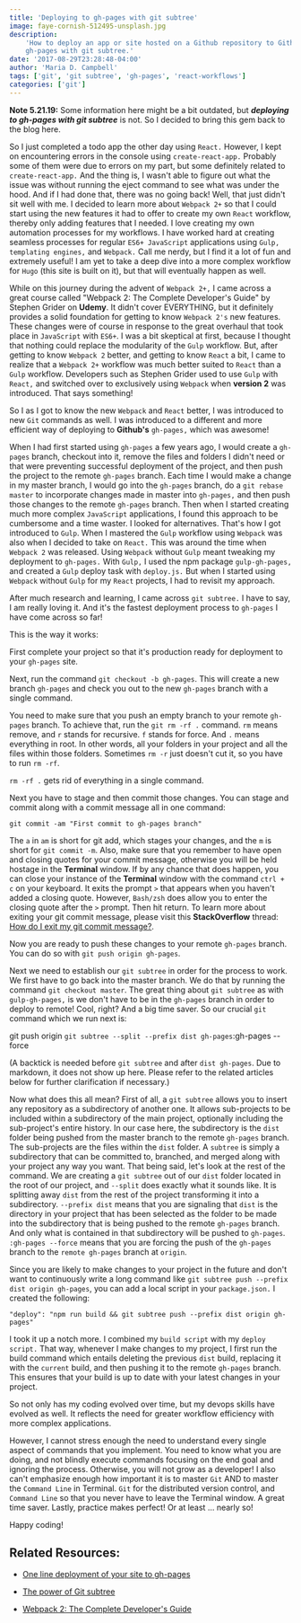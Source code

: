 ```yaml
---
title: 'Deploying to gh-pages with git subtree'
image: faye-cornish-512495-unsplash.jpg
description:
    'How to deploy an app or site hosted on a Github repository to Github
    gh-pages with git subtree.'
date: '2017-08-29T23:28:48-04:00'
author: 'Maria D. Campbell'
tags: ['git', 'git subtree', 'gh-pages', 'react-workflows']
categories: ['git']
---
```


**Note 5.21.19:** Some information here might be a bit outdated, but
**_deploying to gh-pages with git subtree_** is not. So I decided to bring this
gem back to the blog here.

So I just completed a todo app the other day using `React.` However, I kept on
encountering errors in the console using `create-react-app.` Probably some of
them were due to errors on my part, but some definitely related to
`create-react-app.` And the thing is, I wasn't able to figure out what the issue
was without running the eject command to see what was under the hood. And if I
had done that, there was no going back! Well, that just didn't sit well with me.
I decided to learn more about `Webpack 2+` so that I could start using the new
features it had to offer to create my own `React` workflow, thereby only adding
features that I needed. I love creating my own automation processes for my
workflows. I have worked hard at creating seamless processes for regular
`ES6+ JavaScript` applications using `Gulp, templating engines,` and `Webpack.`
Call me nerdy, but I find it a lot of fun and extremely useful! I am yet to take
a deep dive into a more complex workflow for `Hugo` (this site is built on it),
but that will eventually happen as well.

While on this journey during the advent of `Webpack 2+,` I came across a great
course called "Webpack 2: The Complete Developer's Guide" by Stephen Grider on
**Udemy**. It didn't cover EVERYTHING, but it definitely provides a solid
foundation for getting to know `Webpack 2's` new features. These changes were of
course in response to the great overhaul that took place in `JavaScript` with
`ES6+`. I was a bit skeptical at first, because I thought that nothing could
replace the modularity of the `Gulp` workflow. But, after getting to know
`Webpack 2` better, and getting to know `React` a bit, I came to realize that a
`Webpack 2+` workflow was much better suited to `React` than a `Gulp` workflow.
Developers such as Stephen Grider used to use `Gulp` with `React,` and switched
over to exclusively using `Webpack` when **version 2** was introduced. That says
something!

So I as I got to know the new `Webpack` and `React` better, I was introduced to
new `Git` commands as well. I was introduced to a different and more efficient
way of deploying to **Github's** `gh-pages,` which was awesome!

When I had first started using `gh-pages` a few years ago, I would create a
`gh-pages` branch, checkout into it, remove the files and folders I didn't need
or that were preventing successful deployment of the project, and then push the
project to the remote `gh-pages` branch. Each time I would make a change in my
master branch, I would go into the `gh-pages` branch, do a `git rebase master`
to incorporate changes made in master into `gh-pages,` and then push those
changes to the remote `gh-pages` branch. Then when I started creating much more
complex `JavaScript` applications, I found this approach to be cumbersome and a
time waster. I looked for alternatives. That's how I got introduced to `Gulp`.
When I mastered the `Gulp` workflow using `Webpack` was also when I decided to
take on `React.` This was around the time when `Webpack 2` was released. Using
`Webpack` without `Gulp` meant tweaking my deployment to `gh-pages.` With
`Gulp,` I used the npm package `gulp-gh-pages,` and created a `Gulp` deploy task
with `deploy.js.` But when I started using `Webpack` without `Gulp` for my
`React` projects, I had to revisit my approach.

After much research and learning, I came across `git subtree.` I have to say, I
am really loving it. And it's the fastest deployment process to `gh-pages` I
have come across so far!

This is the way it works:

First complete your project so that it's production ready for deployment to your
`gh-pages` site.

Next, run the command `git checkout -b gh-pages`. This will create a new branch
`gh-pages` and check you out to the new `gh-pages` branch with a single command.

You need to make sure that you push an empty branch to your remote `gh-pages`
branch. To achieve that, run the `git rm -rf .` command. `rm` means remove, and
`r` stands for recursive. `f` stands for force. And `.` means everything in
root. In other words, all your folders in your project and all the files within
those folders. Sometimes `rm -r` just doesn't cut it, so you have to run
`rm -rf`.

`rm -rf .` gets rid of everything in a single command.

Next you have to stage and then commit those changes. You can stage and commit
along with a commit message all in one command:

`git commit -am "First commit to gh-pages branch"`

The `a` in `am` is short for git add, which stages your changes, and the `m` is
short for `git commit -m`. Also, make sure that you remember to have open and
closing quotes for your commit message, otherwise you will be held hostage in
the **Terminal** window. If by any chance that does happen, you can close your
instance of the **Terminal** window with the command `ctrl + c` on your
keyboard. It exits the prompt `>` that appears when you haven't added a closing
quote. However, `Bash/zsh` does allow you to enter the closing quote after the
`>` prompt. Then hit return. To learn more about exiting your git commit
message, please visit this **StackOverflow** thread:
[How do I exit my git commit message?](https://stackoverflow.com/questions/26228848/how-do-i-exit-my-git-commit-message-im-not-in-the-vim-i-used-the-commit-m).

Now you are ready to push these changes to your remote `gh-pages` branch. You
can do so with `git push origin gh-pages`.

Next we need to establish our `git subtree` in order for the process to work. We
first have to go back into the master branch. We do that by running the command
`git checkout master`. The great thing about `git subtree` as with
`gulp-gh-pages,` is we don't have to be in the `gh-pages` branch in order to
deploy to remote! Cool, right? And a big time saver. So our crucial `git`
command which we run next is:

git push origin `git subtree --split --prefix dist gh-pages`:gh-pages --force

(A backtick is needed before `git subtree` and after `dist gh-pages`. Due to
markdown, it does not show up here. Please refer to the related articles below
for further clarification if necessary.)

Now what does this all mean? First of all, a `git subtree` allows you to insert
any repository as a subdirectory of another one. It allows sub-projects to be
included within a subdirectory of the main project, optionally including the
sub-project's entire history. In our case here, the subdirectory is the `dist`
folder being pushed from the master branch to the remote `gh-pages` branch. The
sub-projects are the files within the `dist` folder. A `subtree` is simply a
subdirectory that can be committed to, branched, and merged along with your
project any way you want. That being said, let's look at the rest of the
command. We are creating a `git subtree` out of our `dist` folder located in the
root of our project, and `--split` does exactly what it sounds like. It is
splitting away `dist` from the rest of the project transforming it into a
subdirectory. `--prefix dist` means that you are signaling that `dist` is the
directory in your project that has been selected as the folder to be made into
the subdirectory that is being pushed to the remote `gh-pages` branch. And only
what is contained in that subdirectory will be pushed to `gh-pages`.
`:gh-pages --force` means that you are forcing the push of the `gh-pages` branch
to the `remote gh-pages` branch at `origin`.

Since you are likely to make changes to your project in the future and don't
want to continuously write a long command like
`git subtree push --prefix dist origin gh-pages`, you can add a local script in
your `package.json.` I created the following:

`"deploy": "npm run build && git subtree push --prefix dist origin gh-pages"`

I took it up a notch more. I combined my `build script` with my `deploy script.`
That way, whenever I make changes to my project, I first run the build command
which entails deleting the previous `dist` build, replacing it with the
`current` build, and then pushing it to the remote `gh-pages` branch. This
ensures that your build is up to date with your latest changes in your project.

So not only has my coding evolved over time, but my devops skills have evolved
as well. It reflects the need for greater workflow efficiency with more complex
applications.

However, I cannot stress enough the need to understand every single aspect of
commands that you implement. You need to know what you are doing, and not
blindly execute commands focusing on the end goal and ignoring the process.
Otherwise, you will not grow as a developer! I also can't emphasize enough how
important it is to master `Git` AND to master the `Command Line` in Terminal.
`Git` for the distributed version control, and `Command Line` so that you never
have to leave the Terminal window. A great time saver. Lastly, practice makes
perfect! Or at least ... nearly so!

Happy coding!

## Related Resources:

-   [One line deployment of your site to gh-pages](http://www.damian.oquanta.info/posts/one-line-deployment-of-your-site-to-gh-pages.html)

-   [The power of Git subtree](https://developer.atlassian.com/blog/2015/05/the-power-of-git-subtree/)

-   [Webpack 2: The Complete Developer's Guide](https://www.udemy.com/webpack-2-the-complete-developers-guide/)
